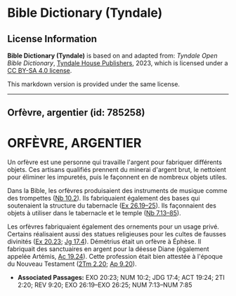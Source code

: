 # Bible Dictionary (Tyndale)

## License Information

**Bible Dictionary (Tyndale)** is based on and adapted from: _Tyndale Open Bible Dictionary_, [Tyndale House Publishers](https://tyndaleopenresources.com/), 2023, which is licensed under a [CC BY-SA 4.0 license](https://creativecommons.org/licenses/by-sa/4.0/legalcode.en).

This markdown version is provided under the same license.



--------------------------------

## Orfèvre, argentier (id: 785258)

ORFÈVRE, ARGENTIER
==================

Un orfèvre est une personne qui travaille l'argent pour fabriquer différents objets. Ces artisans qualifiés prennent du minerai d'argent brut, le nettoient pour éliminer les impuretés, puis le façonnent en de nombreux objets utiles.

Dans la Bible, les orfèvres produisaient des instruments de musique comme des trompettes ([Nb 10\.2](https://ref.ly/Num10:2)). Ils fabriquaient également des bases qui soutenaient la structure du tabernacle ([Ex 26\.19–25](https://ref.ly/Exod26:19-Exod26:25)). Ils façonnaient des objets à utiliser dans le tabernacle et le temple ([Nb 7\.13–85](https://ref.ly/Num7:13-Num7:85)).

Les orfèvres fabriquaient également des ornements pour un usage privé. Certains réalisaient aussi des statues religieuses pour les cultes de fausses divinités ([Ex 20\.23](https://ref.ly/Exod20:23); [Jg 17\.4](https://ref.ly/Judg17:4)). Démétrius était un orfèvre à Éphèse. Il fabriquait des sanctuaires en argent pour la déesse Diane (également appelée Artémis, [Ac 19\.24](https://ref.ly/Acts19:24)). Cette profession était bien attestée à l'époque du Nouveau Testament ([2Tm 2\.20](https://ref.ly/2Tim2:20); [Ap 9\.20](https://ref.ly/Rev9:20)).

* **Associated Passages:** EXO 20:23; NUM 10:2; JDG 17:4; ACT 19:24; 2TI 2:20; REV 9:20; EXO 26:19–EXO 26:25; NUM 7:13–NUM 7:85

